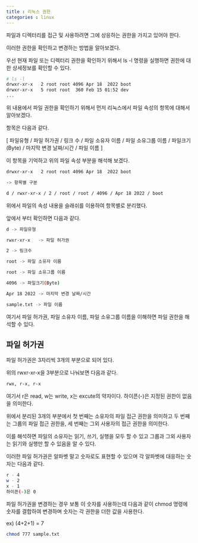 ```yaml
---
title : 리눅스 권한
categories : linux
---
```


파일과 디렉터리를 접근 및 사용하려면 그에 상응하는 권한을 가지고 있어야 한다. 

이러한 권한을 확인하고 변경하는 방법을 알아보겠다. 

우선 현재 파일 또는 디렉터리 권한을 확인하기 위해서 ls -l 명령을 실행하면 권한에 대한 상세정보를 확인할 수 있다. 

```sh
# ls -l
drwxr-xr-x   2 root root 4096 Apr 18  2022 boot
drwxr-xr-x   5 root root  360 Feb 15 01:52 dev
...
```

위 내용에서 파일 권한을 확인하기 위해서 먼저 리눅스에서 파일 속성의 항목에 대해서 알아보겠다. 

항목은 다음과 같다.

[ 파일유형 / 파일 허가권 / 링크 수 / 파일 소유자 이름 / 파일 소유그룹 이름 / 파일크기(Byte) / 마지막 변경 날짜/시간 / 파일 이름 ]


이 항목을 기억하고 위의 파일 속성 부분을 해석해 보겠다.

```sh
drwxr-xr-x   2 root root 4096 Apr 18  2022 boot

-> 항목별 구분

d / rwxr-xr-x / 2 / root / root / 4096 / Apr 18 2022 / boot
```

위에서 파일의 속성 내용을 슬래쉬를 이용하여 항목별로 분리했다.

앞에서 부터 확인하면 다음과 같다.

```sh
d -> 파일유형

rwxr-xr-x   -> 파일 허가권

2 -> 링크수

root -> 파일 소유자 이름

root -> 파일 소유그룹 이름

4096 -> 파일크기(Byte)

Apr 18 2022 -> 마지막 변경 날짜/시간

sample.txt -> 파일 이름
```

여기서 파일 허가권, 파일 소유자 이름, 파일 소유그룹 이름을 이해하면 파일 권한을 해석할 수 있다.

## 파일 허가권

파일 허가권은 3자리씩 3개의 부분으로 되어 있다. 

위의 rwxr-xr-x을 3부분으로 나눠보면 다음과 같다. 

```sh
rwx, r-x, r-x
```

여기서 r은 read, w는 write, x는 excute의 약자이다.  하이픈(-)은 지정된 권한이 없음을 의미한다.

위에서 분리된 3개의 부분에서 첫 번째는 소유자의 파일 접근 권한을 의미하고 두 번째는 그룹의 파일 접근 권한을, 세 번째는 그외 사용자의 접근 권한을 의미한다.

이를 해석하면 파일의 소유자는 읽기, 쓰기, 실행을 모두 할 수 있고  그룹과 그외 사용자는 읽기와 실행만 할 수 있음을 알 수 있다.

이러한 파일 허가권은 알파벳 말고 숫자로도 표현할 수 있으며 각 알파벳에 대응하는 숫자는 다음과 같다. 

```sh
r - 4
w - 2
x - 1
하이픈(-)은 0
```

파일 허가권을 변경하는 경우 보통 이 숫자를 사용하는데 다음과 같이 chmod 명령에 숫자를 결합하여 변경하며 숫자는 각 권한을 더한 값을 사용한다.

ex) (4+2+1) = 7

```sh
chmod 777 sample.txt
```





